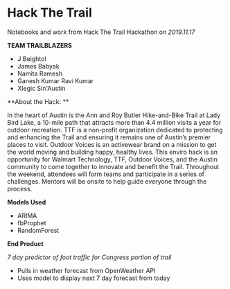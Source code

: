 # Hack The Trail
Notebooks and work from Hack The Trail Hackathon on _2019.11.17_

**TEAM TRAILBLAZERS**
- J Beightol
- James Babyak
- Namita Ramesh
- Ganesh Kumar Ravi Kumar
- Xlegic Sin'Austin

**About the Hack: **

In the heart of Austin is the Ann and Roy Butler Hike-and-Bike Trail at Lady Bird Lake, a 10-mile path that attracts more than 4.4 million visits a year for outdoor recreation. TTF is a non-profit organization dedicated to protecting and enhancing the Trail and ensuring it remains one of Austin’s premier places to visit. Outdoor Voices is an activewear brand on a mission to get the world moving and building happy, healthy lives. This enviro hack is an opportunity for Walmart Technology, TTF, Outdoor Voices, and the Austin community to come together to innovate and benefit the Trail. Throughout the weekend, attendees will form teams and participate in a series of challenges. Mentors will be onsite to help guide everyone through the process.

**Models Used**
- ARIMA
- fbProphet
- RandomForest

**End Product**

_7 day predictor of foot traffic for Congress portion of trail_
- Pulls in weather forecast from OpenWeather API
- Uses model to display next 7 day forecast from today



